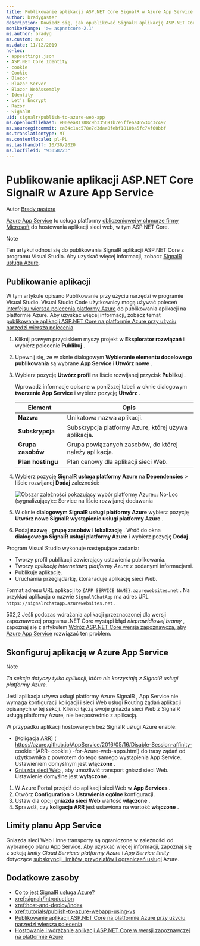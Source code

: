 ```yaml
---
title: Publikowanie aplikacji ASP.NET Core SignalR w Azure App Service
author: bradygaster
description: Dowiedz się, jak opublikować SignalR aplikację ASP.NET Core w Azure App Service.
monikerRange: '>= aspnetcore-2.1'
ms.author: bradyg
ms.custom: mvc
ms.date: 11/12/2019
no-loc:
- appsettings.json
- ASP.NET Core Identity
- cookie
- Cookie
- Blazor
- Blazor Server
- Blazor WebAssembly
- Identity
- Let's Encrypt
- Razor
- SignalR
uid: signalr/publish-to-azure-web-app
ms.openlocfilehash: e00eea81788c9b335691b7e5ffe6a46534c3c492
ms.sourcegitcommit: ca34c1ac578e7d3daa0febf1810ba5fc74f60bbf
ms.translationtype: MT
ms.contentlocale: pl-PL
ms.lasthandoff: 10/30/2020
ms.locfileid: "93058223"
---
```

# <a name="publish-an-aspnet-core-no-locsignalr-app-to-azure-app-service"></a>Publikowanie aplikacji ASP.NET Core SignalR w Azure App Service

Autor [Brady gastera](https://twitter.com/bradygaster)

[Azure App Service](/azure/app-service/app-service-web-overview) to usługa platformy [obliczeniowej w chmurze firmy Microsoft](https://azure.microsoft.com/) do hostowania aplikacji sieci web, w tym ASP.NET Core.

> [!NOTE]
> Ten artykuł odnosi się do publikowania SignalR aplikacji ASP.NET Core z programu Visual Studio. Aby uzyskać więcej informacji, zobacz [ SignalR usługa Azure](https://azure.microsoft.com/services/signalr-service).

## <a name="publish-the-app"></a>Publikowanie aplikacji

W tym artykule opisano Publikowanie przy użyciu narzędzi w programie Visual Studio. Visual Studio Code użytkownicy mogą używać poleceń [interfejsu wiersza polecenia platformy Azure](/cli/azure) do publikowania aplikacji na platformie Azure. Aby uzyskać więcej informacji, zobacz temat [publikowanie aplikacji ASP.NET Core na platformie Azure przy użyciu narzędzi wiersza polecenia](/azure/app-service/app-service-web-get-started-dotnet).

1. Kliknij prawym przyciskiem myszy projekt w **Eksplorator rozwiązań** i wybierz polecenie **Publikuj** .

1. Upewnij się, że w oknie dialogowym **Wybieranie elementu docelowego publikowania** są wybrane **App Service** i **Utwórz nowe** .

1. Wybierz pozycję **Utwórz profil** na liście rozwijanej przycisk **Publikuj** .

   Wprowadź informacje opisane w poniższej tabeli w oknie dialogowym **tworzenie App Service** i wybierz pozycję **Utwórz** .

   | Element               | Opis |
   | ------------------ | ----------- |
   | **Nazwa**           | Unikatowa nazwa aplikacji. |
   | **Subskrypcja**   | Subskrypcja platformy Azure, której używa aplikacja. |
   | **Grupa zasobów** | Grupa powiązanych zasobów, do której należy aplikacja. |
   | **Plan hostingu**   | Plan cenowy dla aplikacji sieci Web. |

1. Wybierz pozycję **SignalR usługa platformy Azure** na **Dependencies**  >  liście rozwijanej **Dodaj** zależności:

   ![Obszar zależności pokazujący wybór platformy Azure::: No-Loc (sygnalizujący)::: Service na liście rozwijanej dodawania](publish-to-azure-web-app/_static/signalr-service-dependency.png)

1. W oknie **dialogowym SignalR usługi platformy Azure** wybierz pozycję **Utwórz nowe SignalR wystąpienie usługi platformy Azure** .

1. Podaj **nazwę** , **grupę zasobów** i **lokalizację** . Wróć do okna **dialogowego SignalR usługi platformy Azure** i wybierz pozycję **Dodaj** .

Program Visual Studio wykonuje następujące zadania:

* Tworzy profil publikacji zawierający ustawienia publikowania.
* Tworzy *aplikację internetową platformy Azure* z podanymi informacjami.
* Publikuje aplikację.
* Uruchamia przeglądarkę, która ładuje aplikację sieci Web.

Format adresu URL aplikacji to `{APP SERVICE NAME}.azurewebsites.net` . Na przykład aplikacja o nazwie `SignalRChatApp` ma adres URL `https://signalrchatapp.azurewebsites.net` .

502,2 Jeśli podczas wdrażania aplikacji przeznaczonej dla wersji zapoznawczej programu .NET Core wystąpi błąd *nieprawidłowej bramy* , zapoznaj się z artykułem [Wdróż ASP.NET Core wersja zapoznawcza, aby Azure App Service](xref:host-and-deploy/azure-apps/index#deploy-aspnet-core-preview-release-to-azure-app-service) rozwiązać ten problem.

## <a name="configure-the-app-in-azure-app-service"></a>Skonfiguruj aplikację w Azure App Service

> [!NOTE]
> *Ta sekcja dotyczy tylko aplikacji, które nie korzystają z SignalR usługi platformy Azure.*
>
> Jeśli aplikacja używa usługi platformy Azure SignalR , App Service nie wymaga konfiguracji koligacji i sieci Web usługi Routing żądań aplikacji opisanych w tej sekcji. Klienci łączą swoje gniazda sieci Web z SignalR usługą platformy Azure, nie bezpośrednio z aplikacją.

W przypadku aplikacji hostowanych bez SignalR usługi Azure enable:

* [Koligacja ARR] ( https://azure.github.io/AppService/2016/05/16/Disable-Session-affinity- cookie -(ARR- cookie ) -for-Azure-web-apps.html) do trasy żądań od użytkownika z powrotem do tego samego wystąpienia App Service. Ustawieniem domyślnym jest **włączone** .
* [Gniazda sieci Web](xref:fundamentals/websockets) , aby umożliwić transport gniazd sieci Web. Ustawienie domyślne jest **wyłączone** .

1. W Azure Portal przejdź do aplikacji sieci Web w **App Services** .
1. Otwórz **Configuration**  >  **Ustawienia ogólne** konfiguracji.
1. Ustaw dla opcji **gniazda sieci Web** wartość **włączone** .
1. Sprawdź, czy **koligacja ARR** jest ustawiona na wartość **włączone** .

## <a name="app-service-plan-limits"></a>Limity planu App Service

Gniazda sieci Web i inne transporty są ograniczone w zależności od wybranego planu App Service. Aby uzyskać więcej informacji, zapoznaj się z sekcją *limity Cloud Services platformy Azure* i *App Service limity* dotyczące [subskrypcji, limitów, przydziałów i ograniczeń usługi](/azure/azure-subscription-service-limits#app-service-limits) Azure.

## <a name="additional-resources"></a>Dodatkowe zasoby

* [Co to jest SignalR usługa Azure?](/azure/azure-signalr/signalr-overview)
* <xref:signalr/introduction>
* <xref:host-and-deploy/index>
* <xref:tutorials/publish-to-azure-webapp-using-vs>
* [Publikowanie aplikacji ASP.NET Core na platformie Azure przy użyciu narzędzi wiersza polecenia](/azure/app-service/app-service-web-get-started-dotnet)
* [Hostowanie i wdrażanie aplikacji ASP.NET Core w wersji zapoznawczej na platformie Azure](xref:host-and-deploy/azure-apps/index#deploy-aspnet-core-preview-release-to-azure-app-service)
